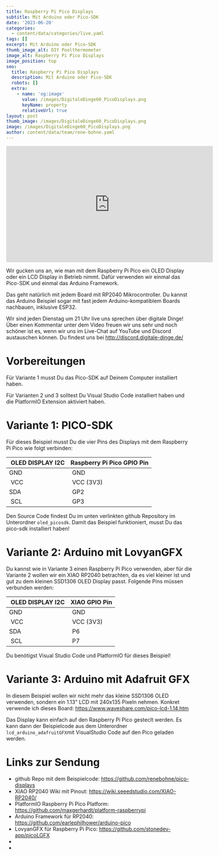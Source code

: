 ```yaml
---
title: Raspberry Pi Pico Displays
subtitle: Mit Arduino oder Pico-SDK
date: '2023-06-20'
categories:
  - content/data/categories/live.yaml
tags: []
excerpt: Mit Arduino oder Pico-SDK
thumb_image_alt: DIY Poolthermometer
image_alt: Raspberry Pi Pico Displays
image_position: top
seo:
  title: Raspberry Pi Pico Displays
  description: Mit Arduino oder Pico-SDK
  robots: []
  extra:
    - name: 'og:image'
      value: /images/DigitaleDinge60_PicoDisplays.png
      keyName: property
      relativeUrl: true
layout: post
thumb_image: /images/DigitaleDinge60_PicoDisplays.png
image: /images/DigitaleDinge60_PicoDisplays.png
author: content/data/team/rene-bohne.yaml
---
```

<iframe width="560" height="315"
src="https://www.youtube-nocookie.com/embed/kZM1ey6nx0g?modestbranding=1"
frameborder="0" allow="accelerometer; autoplay; encrypted-media;
gyroscope; picture-in-picture" allowfullscreen>\\\</iframe>

Wir gucken uns an, wie man mit dem Raspberry Pi Pico ein OLED Display oder ein LCD Display in Betrieb nimmt. Dafür verwenden wir einmal das Pico-SDK und einmal das Arduino Framework. 

Das geht natürlich mit jedem Board mit RP2040 Mikrocontroller. Du kannst das Arduino Beispiel sogar mit fast jedem Arduino-kompatiblem Boards nachbauen, inklusive ESP32.

Wir sind jeden Dienstag um 21 Uhr live uns sprechen über digitale Dinge! Über einen Kommentar unter dem Video freuen wir uns sehr und noch schöner ist es, wenn wir uns im Live-Chat auf YouTube und Discord austauschen können. Du findest uns bei http://discord.digitale-dinge.de/

# Vorbereitungen

Für Variante 1 musst Du das Pico-SDK auf Deinem Computer installiert haben.

Für Varianten 2 und 3 solltest Du Visual Studio Code installiert haben und die PlatformIO Extension aktiviert haben. 

# Variante 1: PICO-SDK

Für dieses Beispiel musst Du die vier Pins des Displays mit dem Raspberry Pi Pico wie folgt verbinden:

| OLED DISPLAY I2C | Raspberry Pi Pico GPIO Pin |
| ----------- | ----------- | 
| GND | GND | 
| VCC | VCC (3V3) | 
| SDA | GP2 | 
| SCL | GP3 | 

Den Source Code findest Du im unten verlinkten github Repository im Unterordner `oled_picosdk`. 
Damit das Beispiel funktioniert, musst Du das pico-sdk installiert haben!

# Variante 2: Arduino mit LovyanGFX

Du kannst wie in Variante 3 einen Raspberry Pi Pico verwenden, aber für die Variante 2 wollen wir ein XIAO RP2040 betrachten, da es viel kleiner ist und gut zu dem kleinen SSD1306 OLED Display passt. Folgende Pins müssen verbunden werden:

| OLED DISPLAY I2C | XIAO GPIO Pin |
| ----------- | ----------- | 
| GND | GND | 
| VCC | VCC (3V3) | 
| SDA | P6 | 
| SCL | P7 | 

Du benötigst Visual Studio Code und PlatformIO für dieses Beispiel!


# Variante 3: Arduino mit Adafruit GFX

In diesem Beispiel wollen wir nicht mehr das kleine SSD1306 OLED verwenden, sondern ein 1.13" LCD mit 240x135 Pixeln nehmen. Konkret verwende ich dieses Board: https://www.waveshare.com/pico-lcd-1.14.htm

Das Display kann einfach auf den Raspberry Pi Pico gesteclt werden. Es kann dann der Beispielcode aus dem Unterordner `lcd_arduino_adafruitGFX`mit VisualStudio Code auf den Pico geladen werden.

# Links zur Sendung

* github Repo mit dem Beispielcode: https://github.com/renebohne/pico-displays
* XIAO RP2040 Wiki mit Pinout: https://wiki.seeedstudio.com/XIAO-RP2040/
* PlatformIO Raspberry Pi Pico Platform: https://github.com/maxgerhardt/platform-raspberrypi
* Arduino Framework für RP2040: https://github.com/earlephilhower/arduino-pico
* LovyanGFX für Raspberry Pi Pico: https://github.com/stonedev-app/picoLGFX
* 
* 